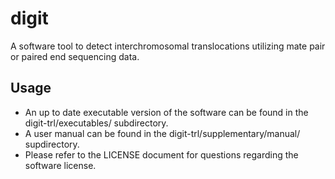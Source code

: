 digit
=====

A software tool to detect interchromosomal translocations utilizing mate pair or paired end sequencing data.

Usage
-----

* An up to date executable version of the software can be found in the digit-trl/executables/ subdirectory.
* A user manual can be found in the digit-trl/supplementary/manual/ supdirectory.
* Please refer to the LICENSE document for questions regarding the software license.
